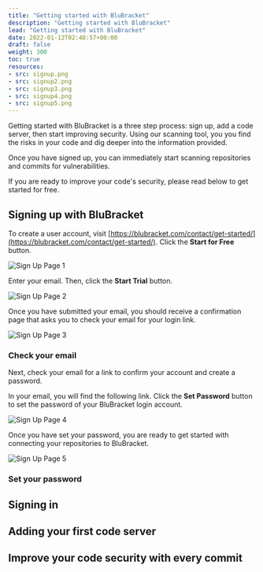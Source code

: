 ```yaml
---
title: "Getting started with BluBracket"
description: "Getting started with BluBracket"
lead: "Getting started with BluBracket"
date: 2022-01-12T02:48:57+00:00
draft: false
weight: 300
toc: true
resources:
- src: signup.png
- src: signup2.png
- src: signup3.png
- src: signup4.png
- src: signup5.png
---
```


Getting started with BluBracket is a three step process: sign up, add a code server, then start improving security. Using our scanning tool, you you find the risks in your code and dig deeper into the information provided.

Once you have signed up, you can immediately start scanning repositories and commits for vulnerabilities.

If you are ready to improve your code's security, please read below to get started for free.

## Signing up with BluBracket

To create a user account, visit [https://blubracket.com/contact/get-started/](https://blubracket.com/contact/get-started/). Click the **Start for Free** button.

![Sign Up Page 1](signup.png)

Enter your email. Then, click the **Start Trial** button.

![Sign Up Page 2](signup2.png)

Once you have submitted your email, you should receive a confirmation page that asks you to check your email for your login link.  

![Sign Up Page 3](signup3.png)

### Check your email

Next, check your email for a link to confirm your account and create a password.

In your email, you will find the following link. Click the **Set Password** button to set the password of your BluBracket login account.

![Sign Up Page 4](signup4.png)

Once you have set your password, you are ready to get started with connecting your repositories to BluBracket.

![Sign Up Page 5](signup5.png)

### Set your password

## Signing in

## Adding your first code server

## Improve your code security with every commit
